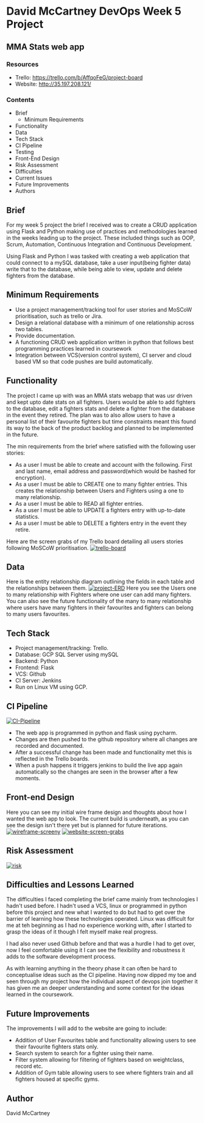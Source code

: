 # David McCartney DevOps Week 5 Project
## MMA Stats web app 

### Resources
* Trello: https://trello.com/b/AffqoFeG/project-board
* Website: http://35.197.208.121/

### Contents
* Brief
    * Minimum Requirements
* Functionality
* Data
* Tech Stack
* CI Pipeline
* Testing
* Front-End Design
* Risk Assessment
* Difficulties
* Current Issues
* Future Improvements
* Authors

## Brief
For my week 5 project the brief I received was to create a CRUD application using Flask and Python making use of practices and methodologies learned in the weeks leading up to the project. These 
included things such as OOP, Scrum, Automation, Continuous Integration and Continuous Development. 

Using Flask and Python I was tasked with creating a web application that could connect to a mySQL database, take a user input(being fighter data) write that to the database, while being able to view, 
update and delete fighters from the database. 

## Minimum Requirements
* Use a project management/tracking tool for user stories and MoSCoW prioritisation, such as trello or Jira.
* Design a relational database with a minimum of one relationship across two tables.
* Provide documentation.
* A functioning CRUD web application written in python that follows best programming practices learned in coursework
* Integration between VCS(version control system), CI server and cloud based VM so that code pushes are build automatically.

## Functionality
 The project I came up with was an MMA stats webapp that was usr driven and kept upto date stats on all fighters. Users would be able to add fighters to the database, edit a fighters stats and delete a 
 fighter from the database in the event they retired. The plan was to also allow users to have a personal list of their favourite fighters but time constraints meant this found its way to the back of the 
 product backlog and planned to be implemented in the future.
 
 The min requirements from the brief where satisfied with the following user stories:
 * As a user I must be able to create and account with the following. First and last name, email address and password(which would be hashed for encryption).
 * As a user I must be able to CREATE one to many fighter entries. This creates the relationship between Users and Fighters using a one to many relationship.
 * As a user I must be able to READ all fighter entries.
 * As a user I must be able to UPDATE a fighters entry with up-to-date statistics.
 * As a user I must be able to DELETE a fighters entry in the event they retire. 
 
 Here are the screen grabs of my Trello board detailing all users stories following MoSCoW prioritisation.
 <a href="https://ibb.co/YQWsJnR"><img src="https://i.ibb.co/vqBnfyw/trello-board.png" alt="trello-board" border="0" /></a>

## Data 
Here is the entity relationship diagram outlining the fields in each table and the relationships between them.
<a href="https://imgbb.com/"><img src="https://i.ibb.co/wwJ19zP/project-ERD.png" alt="project-ERD" border="0" /></a>
Here you see the Users one to many relationship with Fighters where one user can add many fighters. You can also see the future functionality of the many to many relationship where users have many fighters 
in their favourites and fighters can belong to many users favourites.

## Tech Stack
* Project management/tracking: Trello.
* Database: GCP SQL Server using mySQL
* Backend: Python
* Frontend: Flask
* VCS: Github
* CI Server: Jenkins
* Run on Linux VM using GCP.

## CI Pipeline
<a href="https://ibb.co/SPYj8Sd"><img src="https://i.ibb.co/L8jFWKJ/CI-Pipeline.png" alt="CI-Pipeline" border="0" /></a>
* The web app is programmed in python and flask using pycharm.
* Changes are then pushed to the github repository where all changes are recorded and documented.
* After a successful change has been made and functionality met this is reflected in the Trello boards.
* When a push happens it triggers jenkins to build the live app again automatically so the changes are seen in the browser after a few moments.

## Front-end Design

Here you can see my initial wire frame design and thoughts about how I wanted the web app to look. The current build is underneath, as you can see the design isn't there yet but is planned for future iterations.
<a href="https://ibb.co/RczGFJD"><img src="https://i.ibb.co/sqypfXV/wireframe-screeny.png" alt="wireframe-screeny" border="0" /></a>
<a href="https://ibb.co/jz5vvd2"><img src="https://i.ibb.co/T1TBBZS/website-screen-grabs.png" alt="website-screen-grabs" border="0" /></a>

## Risk Assessment
<a href="https://ibb.co/w63vDQJ"><img src="https://i.ibb.co/C0Nrx9J/risk.png" alt="risk" border="0" /></a>

## Difficulties and Lessons Learned
The difficulties I faced completing the brief came mainly from technologies I hadn't used before. I hadn't used a VCS, linux or programmed in python before this project and new what I wanted to do but had to get over 
the barrier of learning how these technologies operated. Linux was difficult for me at teh beginning as I had no experience working with, after I started to grasp the ideas of it though I felt myself make real progress.

I had also never used Github before and that was a hurdle I had to get over, now I feel comfortable using it I can see the flexibility and robustness it adds to the software development process.

As with learning anything in the theory phase it can often be hard to conceptualise ideas such as the CI pipeline. Having now dipped my toe and seen through my project how the individual aspect of devops join together it 
has given me an deeper understanding and some context for the ideas learned in the coursework.

## Future Improvements
The improvements I will add to the website are going to include:
* Addition of User Favourites table and functionality allowing users to see their favourite fighters stats only.
* Search system to search for a fighter using their name.
* Filter system allowing for filtering of fighters based on weightclass, record etc.
* Addition of Gym table allowing users to see where fighters train and all fighters housed at specific gyms.

## Author
David McCartney 